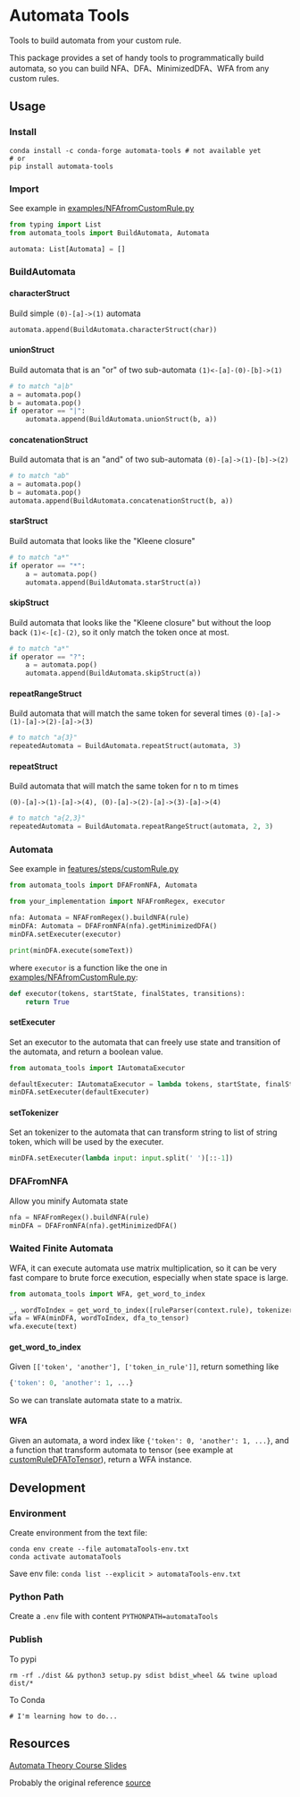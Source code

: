 # Automata Tools

Tools to build automata from your custom rule.

This package provides a set of handy tools to programmatically build automata, so you can build NFA、DFA、MinimizedDFA、WFA from any custom rules.

## Usage

### Install

```shell
conda install -c conda-forge automata-tools # not available yet
# or
pip install automata-tools
```

### Import

See example in [examples/NFAfromCustomRule.py](examples/NFAfromCustomRule.py)

```python
from typing import List
from automata_tools import BuildAutomata, Automata

automata: List[Automata] = []
```

### BuildAutomata

#### characterStruct

Build simple `(0)-[a]->(1)` automata

```python
automata.append(BuildAutomata.characterStruct(char))
```

#### unionStruct

Build automata that is an "or" of two sub-automata `(1)<-[a]-(0)-[b]->(1)`

```python
# to match "a|b"
a = automata.pop()
b = automata.pop()
if operator == "|":
    automata.append(BuildAutomata.unionStruct(b, a))
```

#### concatenationStruct

Build automata that is an "and" of two sub-automata `(0)-[a]->(1)-[b]->(2)`

```python
# to match "ab"
a = automata.pop()
b = automata.pop()
automata.append(BuildAutomata.concatenationStruct(b, a))
```

#### starStruct

Build automata that looks like the "Kleene closure"

```python
# to match "a*"
if operator == "*":
    a = automata.pop()
    automata.append(BuildAutomata.starStruct(a))
```

#### skipStruct

Build automata that looks like the "Kleene closure" but without the loop back `(1)<-[ε]-(2)`, so it only match the token once at most.

```python
# to match "a*"
if operator == "?":
    a = automata.pop()
    automata.append(BuildAutomata.skipStruct(a))
```

#### repeatRangeStruct

Build automata that will match the same token for several times `(0)-[a]->(1)-[a]->(2)-[a]->(3)`

```python
# to match "a{3}"
repeatedAutomata = BuildAutomata.repeatStruct(automata, 3)
```

#### repeatStruct

Build automata that will match the same token for n to m times

`(0)-[a]->(1)-[a]->(4), (0)-[a]->(2)-[a]->(3)-[a]->(4)`

```python
# to match "a{2,3}"
repeatedAutomata = BuildAutomata.repeatRangeStruct(automata, 2, 3)
```

### Automata

See example in [features/steps/customRule.py](features/steps/customRule.py)

```python
from automata_tools import DFAFromNFA, Automata

from your_implementation import NFAFromRegex, executor

nfa: Automata = NFAFromRegex().buildNFA(rule)
minDFA: Automata = DFAFromNFA(nfa).getMinimizedDFA()
minDFA.setExecuter(executor)

print(minDFA.execute(someText))
```

where `executor` is a function like the one in [examples/NFAfromCustomRule.py](examples/NFAfromCustomRule.py):

```python
def executor(tokens, startState, finalStates, transitions):
    return True
```

#### setExecuter

Set an executor to the automata that can freely use state and transition of the automata, and return a boolean value.

```python
from automata_tools import IAutomataExecutor

defaultExecuter: IAutomataExecutor = lambda tokens, startState, finalStates, transitions: True
minDFA.setExecuter(defaultExecuter)
```

#### setTokenizer

Set an tokenizer to the automata that can transform string to list of string token, which will be used by the executer.

```python
minDFA.setExecuter(lambda input: input.split(' ')[::-1])
```

### DFAFromNFA

Allow you minify Automata state

```python
nfa = NFAFromRegex().buildNFA(rule)
minDFA = DFAFromNFA(nfa).getMinimizedDFA()
```

### Waited Finite Automata

WFA, it can execute automata use matrix multiplication, so it can be very fast compare to brute force execution, especially when state space is large.

```python
from automata_tools import WFA, get_word_to_index

_, wordToIndex = get_word_to_index([ruleParser(context.rule), tokenizer(text)])
wfa = WFA(minDFA, wordToIndex, dfa_to_tensor)
wfa.execute(text)
```

#### get_word_to_index

Given `[['token', 'another'], ['token_in_rule']]`, return something like

```python
{'token': 0, 'another': 1, ...}
```

So we can translate automata state to a matrix.

#### WFA

Given an automata, a word index like `{'token': 0, 'another': 1, ...}`, and a function that transform automata to tensor (see example at [customRuleDFAToTensor](examples/customRuleDFAToTensor.py)), return a WFA instance.

## Development

### Environment

Create environment from the text file:

```shell
conda env create --file automataTools-env.txt
conda activate automataTools
```

Save env file: `conda list --explicit > automataTools-env.txt`

### Python Path

Create a `.env` file with content `PYTHONPATH=automataTools`

### Publish

To pypi

```shell
rm -rf ./dist && python3 setup.py sdist bdist_wheel && twine upload dist/*
```

To Conda

```shell
# I'm learning how to do...
```

## Resources

[Automata Theory Course Slides](http://www.cs.may.ie/staff/jpower/Courses/Previous/parsing/node5.html)

Probably the original reference [source](https://github.com/sdht0/automata-from-regex)
